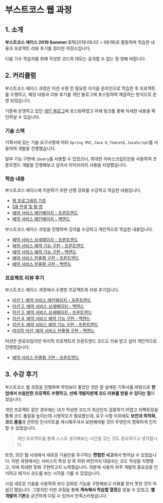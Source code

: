 # 부스트코스 웹 과정

## 1. 소개

**부스트코스 에이스 2019 Summer 2기**(2019.08.02 ~ 09.19)로 활동하며 학습한 내용과 프로젝트 리뷰 후기를 정리한 저장소입니다.

다음 기수 학습자를 위해 작성한 코드와 데모는 공개할 수 없는 점 양해 바랍니다.

## 2. 커리큘럼

부스트코스 에이스 과정은 미션 수행 전 필요한 지식을 온라인으로 학습한 후 프로젝트를 수행하고,
해당 내용과 리뷰 후기를 개인 블로그에 포스팅하여 제출하는 방식으로 운영 되었습니다.

기존에 운영하고 있던 [개인 블로그](https://mkki.github.io)에 포스팅하였고 아래 링크를 통해 자세한 내용을 확인하실 수 있습니다.

### 기술 스택

기획서에 있는 기술 요구사항에 따라 `Spring MVC`, `Java 8`, `Tomcat8`, `JavaScript`를 사용하여 개발을 진행했습니다.

일부 기능 구현에 `jQuery`를 사용할 수 있었으나,
최대한 자바스크립트만을 사용하여 프론트엔드 개발을 진행해보고 싶어서 라이브러리 사용을 지양했습니다.

### 학습 내용

부스트코스 에이스에 지원하기 위한 선행 강좌를 수강하고 학습한 내용입니다.
* [웹 프로그래밍 기초](https://mkki.github.io/boostcourse/2019/07/12/boost-course-1.html)
* [DB 연결 및 웹 앱](https://mkki.github.io/boostcourse/2019/07/14/boost-course-2.html)
* [예약 서비스 메인페이지 - 프론트엔드](https://mkki.github.io/boostcourse/2019/07/18/boost-course-3.html)
* [예약 서비스 메인페이지 - 백엔드](https://mkki.github.io/boostcourse/2019/07/20/boost-course-4.html)

부스트코스 에이스 과정을 진행하며 강의를 수강하고 개인적으로 학습한 내용입니다.
* [예약 서비스 상세페이지 - 프론트엔드](https://mkki.github.io/boostcourse/2019/08/13/boost-course-5.html)
* [예약 서비스 예약 기능 구현 - 프론트엔드](https://mkki.github.io/boostcourse/2019/08/30/boost-course-6.html)
* [예약 서비스 예약 기능 구현 - 백엔드](https://mkki.github.io/boostcourse/2019/09/01/boost-course-7.html)
* [예약 서비스 한줄평 구현 - 프론트엔드]()
* [예약 서비스 한줄평 구현 - 백엔드]()

### 프로젝트 리뷰 후기

부스트코스 에이스 과정에서 수행한 프로젝트와 리뷰 후기입니다.
* [미션 1, 예약 서비스 메인페이지 - 프론트엔드](https://mkki.github.io/boostcourse/2019/08/08/boost-course-mission-1.html)
* [미션 2, 예약 서비스 상세페이지 - 백엔드](https://mkki.github.io/boostcourse/2019/08/23/boost-course-mission-2.html)
* [미션 3, 예약 서비스 상세페이지 - 프론트엔드](https://mkki.github.io/boostcourse/2019/08/26/boost-course-mission-3.html)
* [미션 4, 예약 서비스 예약 기능 구현 - 백엔드](https://mkki.github.io/boostcourse/2019/09/10/boost-course-mission-4.html)
* [미션 5, 예약 서비스 예약 기능 구현 - 프론트엔드](https://mkki.github.io/boostcourse/2019/09/10/boost-course-mission-5.html)
* [마지막 미션, 예약 서비스 한줄평 구현 - 백엔드]()

미션은 완료되었지만 마지막 프로젝트의 프론트엔드 코드도 리뷰 받고 싶어 개인적으로 진행했습니다.
* [예약 서비스 한줄평 구현 - 프론트엔드]()

## 3. 수강 후기

부스트코스 웹 과정을 진행하며 무엇보다 좋았던 것은 잘 설계된 기획서를 바탕으로 **현업에서 쓰일만한 프로젝트 수행하고,
선배 개발자분께 코드 리뷰를 받을 수 있다는 점**이었습니다. 

개인 프로젝트 같은 경우에는 내가 작성한 코드가 최선인지 검증하기 어렵고 리팩토링을 통해 코드 품질을 높이는데 시행착오가 필요했는데,
요구 사항 이외에도 **보안과 최적화, 코드 품질**과 관련된 인사이트를 제시해주셔서 보완해야될 것이 무엇인지 명확하게 인지할 수 있었습니다.

> 개인 프로젝트를 통해 스스로 생각해보는 시간을 갖는 것도 중요하다고 생각합니다.

또한, 모던 웹 시대에서 새로운 기술만을 추구하는 **편협한 사고**에서 벗어날 수 있었습니다.
이번 과정에서는 서비스의 특성 상 IE 하위 버전까지 대응되는 코드 작성을 지향했고, 이에 최대한 맞춰 구현하고자 노력했습니다.
덕분에 사용자 위주 개발의 중요성을 인식하고 레거시 코드를 보는 시각을 기를 수 있었습니다.

사실 새로운 기술을 사용하여 보다 심화된 기능을 구현해보고 리뷰를 받지 못한 것이 아쉽긴 했습니다.
그렇지만 이번 과정을 통해 **계속해서 학습할 열정**을 얻을 수 있었고, **웹 개발의 기본**을 굳건하게 다질 수 있어서 만족스러웠습니다.
